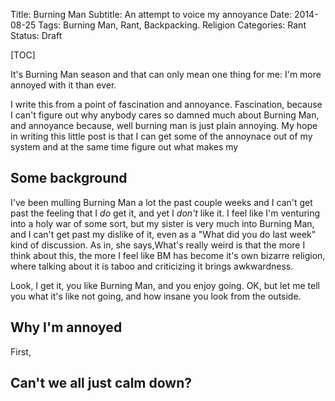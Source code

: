 Title: Burning Man
Subtitle: An attempt to voice my annoyance
Date: 2014-08-25
Tags: Burning Man, Rant, Backpacking. Religion
Categories: Rant
Status: Draft


[TOC]

It's Burning Man season and that can only mean one thing for me: I'm more 
annoyed with it than ever.  


I write this from a point of fascination and annoyance. Fascination, 
because I can't figure out why anybody cares so damned much about Burning 
Man, and annoyance because, well burning man is just plain annoying. My hope
in writing this little post is that I can get some of the annoynace out of 
my system and at the same time figure out what makes my  

## Some background

I've been mulling Burning Man a lot the past couple weeks and I can't get 
past the feeling that I *do* get it, and yet I *don't* like it. I feel like 
I'm venturing into a holy war of some sort, but my sister is very much into 
Burning Man, and I can't get past my dislike of it, even as a "What did you 
do last week" kind of discussion. As in, she says,What's 
really weird is that the more I think 
about this, the more I feel like BM 
has become it's own bizarre religion, where talking about it is taboo and 
criticizing it brings awkwardness. 

Look, I get it, you like Burning Man, and you enjoy going. OK, 
but let me tell you what it's like not going, and how insane you look from 
the outside. 


## Why I'm annoyed

First, 
 

## Can't we all just calm down?


